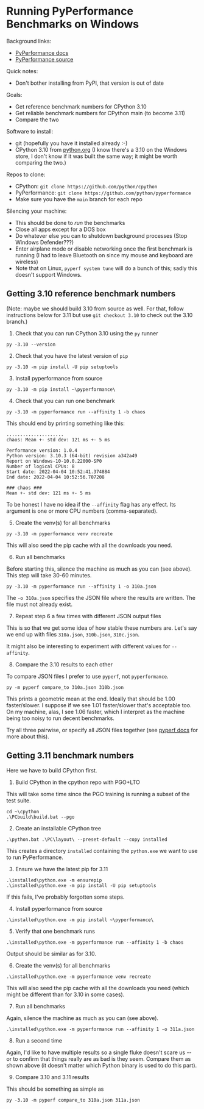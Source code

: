 Running PyPerformance Benchmarks on Windows
===========================================

Background links:
- [PyPerformance docs](https://pyperformance.readthedocs.io/)
- [PyPerformance source](https://github.com/python/pyperformance)

Quick notes:
- Don't bother installing from PyPI, that version is out of date

Goals:
- Get reference benchmark numbers for CPython 3.10
- Get reliable benchmark numbers for CPython main (to become 3.11)
- Compare the two

Software to install:
- git (hopefully you have it installed already :-)
- CPython 3.10 from
  [python.org](https://www.python.org/ftp/python/3.10.4/python-3.10.4-amd64.exe)
  (I know there's a 3.10 on the Windows store,
  I don't know if it was built the same way;
  it might be worth comparing the two.)

Repos to clone:
- CPython: `git clone https://github.com/python/cpython`
- PyPerformance: `git clone https://github.com/python/pyperformance`
- Make sure you have the `main` branch for each repo

Silencing your machine:
- This should be done to *run* the benchmarks
- Close all apps except for a DOS box
- Do whatever else you can to shutdown background processes
  (Stop Windows Defender???)
- Enter airplane mode or disable networking
  once the first benchmark is running
  (I had to leave Bluetooth on since my mouse and keyboard are wireless)
- Note that on Linux, `pyperf system tune` will do a bunch
  of this; sadly this doesn't support Windows.

Getting 3.10 reference benchmark numbers
----------------------------------------

(Note: maybe we should build 3.10 from source as well.
For that, follow instructions below for 3.11 but use
`git checkout 3.10` to check out the 3.10 branch.)

1. Check that you can run CPython 3.10 using the `py` runner
```
py -3.10 --version
```

2. Check that you have the latest version of `pip`
```
py -3.10 -m pip install -U pip setuptools
```

3. Install pyperformance from source
```
py -3.10 -m pip install ~\pyperformance\
```

4. Check that you can run one benchmark
```
py -3.10 -m pyperformance run --affinity 1 -b chaos
```
This should end by printing something like this:
```
.....................
chaos: Mean +- std dev: 121 ms +- 5 ms

Performance version: 1.0.4
Python version: 3.10.3 (64-bit) revision a342a49
Report on Windows-10-10.0.22000-SP0
Number of logical CPUs: 8
Start date: 2022-04-04 10:52:41.374884
End date: 2022-04-04 10:52:56.707208

### chaos ###
Mean +- std dev: 121 ms +- 5 ms
```
To be honest I have no idea if the `--affinity` flag has any effect.
Its argument is one or more CPU numbers (comma-separated).

5. Create the venv(s) for all benchmarks
```
py -3.10 -m pyperformance venv recreate
```
This will also seed the pip cache with all the downloads you need.

6. Run all benchmarks

Before starting this, silence the machine as much as you can
(see above).
This step will take 30-60 minutes.
```
py -3.10 -m pyperformance run --affinity 1 -o 310a.json
```
The `-o 310a.json` specifies the JSON file where the results are written.
The file must not already exist.

7. Repeat step 6 a few times with different JSON output files

This is so that we get some idea of how stable these numbers are.
Let's say we end up with files `310a.json`, `310b.json`, `310c.json`.

It might also be interesting to experiment with different values for `--affinity`.

8. Compare the 3.10 results to each other

To compare JSON files I prefer to use `pyperf`, not `pyperformance`.
```
py -m pyperf compare_to 310a.json 310b.json
```
This prints a geometric mean at the end.
Ideally that should be 1.00 faster/slower.
I suppose if we see 1.01 faster/slower that's acceptable too.
On my machine, alas, I see 1.06 faster, which I interpret as
the machine being too noisy to run decent benchmarks.

Try all three pairwise, or specify all JSON files together
(see [pyperf docs](https://pyperf.readthedocs.io/en/latest/analyze.html)
for more about this).

Getting 3.11 benchmark numbers
------------------------------

Here we have to build CPython first.

1. Build CPython in the cpython repo with PGO+LTO

This will take some time since the PGO training is running a subset
of the test suite.
```
cd ~\cpython
.\PCbuild\build.bat --pgo
```

2. Create an installable CPython tree
```
.\python.bat .\PC\layout\ --preset-default --copy installed
```
This creates a directory `installed` containing the `python.exe`
we want to use to run PyPerformance.

3. Ensure we have the latest pip for 3.11
```
.\installed\python.exe -m ensurepip
.\installed\python.exe -m pip install -U pip setuptools
```
If this fails, I've probably forgotten some steps.

4. Install pyperformance from source
```
.\installed\python.exe -m pip install ~\pyperformance\
```

5. Verify that one benchmark runs
```
.\installed\python.exe -m pyperformance run --affinity 1 -b chaos
```
Output should be similar as for 3.10.

6. Create the venv(s) for all benchmarks
```
.\installed\python.exe -m pyperformance venv recreate
```
This will also seed the pip cache with all the downloads you need
(which might be different than for 3.10 in some cases).

7. Run all benchmarks

Again, silence the machine as much as you can (see above).
```
.\installed\python.exe -m pyperformance run --affinity 1 -o 311a.json
```

8. Run a second time

Again, I'd like to have multiple results so a single fluke doesn't scare us
-- or to confirm that things really are as bad is they seem.
Compare them as shown above
(it doesn't matter which Python binary is used to do this part).

9. Compare 3.10 and 3.11 results

This should be something as simple as
```
py -3.10 -m pyperf compare_to 310a.json 311a.json
```
